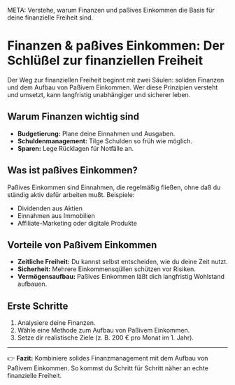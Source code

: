 META: Verstehe, warum Finanzen und paßives Einkommen die Basis für deine finanzielle Freiheit sind.

# Finanzen & paßives Einkommen: Der Schlüßel zur finanziellen Freiheit

Der Weg zur finanziellen Freiheit beginnt mit zwei Säulen: soliden Finanzen und dem Aufbau von Paßivem Einkommen. Wer diese Prinzipien versteht und umsetzt, kann langfristig unabhängiger und sicherer leben.

## Warum Finanzen wichtig sind
- **Budgetierung:** Plane deine Einnahmen und Ausgaben.
- **Schuldenmanagement:** Tilge Schulden so früh wie möglich.
- **Sparen:** Lege Rücklagen für Notfälle an.

## Was ist paßives Einkommen?
Paßives Einkommen sind Einnahmen, die regelmäßig fließen, ohne daß du ständig aktiv dafür arbeiten mußt. Beispiele:
- Dividenden aus Aktien
- Einnahmen aus Immobilien
- Affiliate-Marketing oder digitale Produkte

## Vorteile von Paßivem Einkommen
- **Zeitliche Freiheit:** Du kannst selbst entscheiden, wie du deine Zeit nutzt.
- **Sicherheit:** Mehrere Einkommensqüllen schützen vor Risiken.
- **Vermögensaufbau:** Paßives Einkommen läßt dich langfristig Wohlstand aufbauen.

## Erste Schritte
1. Analysiere deine Finanzen.
2. Wähle eine Methode zum Aufbau von Paßivem Einkommen.
3. Setze dir realistische Ziele (z. B. 200 € pro Monat im 1. Jahr).

---

👉 **Fazit:** 
Kombiniere solides Finanzmanagement mit dem Aufbau von Paßivem Einkommen. So kommst du Schritt für Schritt näher an echte finanzielle Freiheit.
